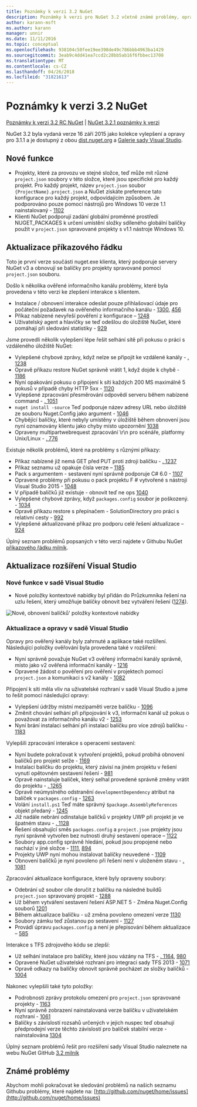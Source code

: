 ```yaml
---
title: Poznámky k verzi 3.2 NuGet
description: Poznámky k verzi pro NuGet 3.2 včetně známé problémy, opravy chyb, přidaných funkcí a chcete.
author: karann-msft
ms.author: karann
manager: unnir
ms.date: 11/11/2016
ms.topic: conceptual
ms.openlocfilehash: 938104c50fee19ee398de49c786bbb4963ba1429
ms.sourcegitcommit: 3eab9c4dd41ea7ccd2c28bb5ab16f6fbbec13708
ms.translationtype: MT
ms.contentlocale: cs-CZ
ms.lasthandoff: 04/26/2018
ms.locfileid: "31821613"
---
```

# <a name="nuget-32-release-notes"></a>Poznámky k verzi 3.2 NuGet

[Poznámky k verzi 3.2 RC NuGet](../release-notes/nuget-3.2-RC.md) | [NuGet 3.2.1 poznámky k verzi](../release-notes/nuget-3.2.1.md)

NuGet 3.2 byla vydaná verze 16 září 2015 jako kolekce vylepšení a opravy pro 3.1.1 a je dostupný z obou [dist.nuget.org](http://dist.nuget.org/index.html) a [Galerie sady Visual Studio](https://marketplace.visualstudio.com/items?itemName=NuGetTeam.NuGetPackageManagerforVisualStudio2015).

## <a name="new-features"></a>Nové funkce

* Projekty, které za provozu ve stejné složce, teď může mít různé `project.json` soubory v této složce, které jsou specifické pro každý projekt.  Pro každý projekt, název `project.json` soubor `{ProjectName}.project.json` a NuGet získáte preference tato konfigurace pro každý projekt, odpovídajícím způsobem.  Je podporováno pouze pomocí nástrojů pro Windows 10 verze 1.1 nainstalovaný - [1102](https://github.com/NuGet/Home/issues/1102)
* Klienti NuGet podporují zadání globální proměnné prostředí NUGET_PACKAGES k určení umístění složky sdíleného globální balíčky použít v `project.json` spravované projekty s v1.1 nástroje Windows 10.

## <a name="command-line-updates"></a>Aktualizace příkazového řádku

Toto je první verze součásti nuget.exe klienta, který podporuje servery NuGet v3 a obnovují se balíčky pro projekty spravované pomocí `project.json` souboru.

Došlo k několika ověřené informačního kanálu problémy, které byla provedena v této verzi ke zlepšení interakce s klientem.

* Instalace / obnovení interakce odeslat pouze přihlašovací údaje pro počáteční požadavek na ověřeného informačního kanálu - [1300](https://github.com/NuGet/Home/issues/1300), [456](https://github.com/NuGet/Home/issues/456)
* Příkaz nabízené nevyřeší pověření z konfigurace – [1248](https://github.com/NuGet/Home/issues/1248)
* Uživatelský agent a hlavičky se teď odešlou do úložiště NuGet, které pomáhají při sledování statistiky - [929](https://github.com/NuGet/Home/issues/929)

Jsme provedli několik vylepšení lépe řešit selhání sítě při pokusu o práci s vzdáleného úložiště NuGet:

* Vylepšené chybové zprávy, když nelze se připojit ke vzdálené kanály - [. 1238](https://github.com/NuGet/Home/issues/1238)
* Opravě příkazu restore NuGet správně vrátit 1, když dojde k chybě - [1186](https://github.com/NuGet/Home/issues/1186)
* Nyní opakování pokusu o připojení k síti každých 200 MS maximálně 5 pokusů v případě chyby HTTP 5xx - [1120](https://github.com/NuGet/Home/issues/1120)
* Vylepšené zpracování přesměrování odpovědí serveru během nabízené command - [. 1051](https://github.com/NuGet/Home/issues/1051)
* `nuget install -source` Teď podporuje název adresy URL nebo úložiště ze souboru Nuget.Config jako argument - [1046](https://github.com/NuGet/Home/issues/1046)
* Chybějící balíčky, které nebyly umístěny v úložiště během obnovení jsou nyní oznamovány klientu jako chyby místo upozornění [1038](https://github.com/NuGet/Home/issues/1038)
* Opraveny multipartwebrequest zpracování \r\n pro scénáře, platformy Unix/Linux - [. 776](https://github.com/NuGet/Home/issues/776)

Existuje několik problémů, které na problémy s různými příkazy:

* Příkaz nabízené již nemá GET před PUT proti zdroji balíčku - [. 1237](https://github.com/NuGet/Home/issues/1237)
* Příkaz seznamu už opakuje čísla verze – [1185](https://github.com/NuGet/Home/issues/1185)
* Pack s argumentem - sestavení nyní správně podporuje C# 6.0 - [1107](https://github.com/NuGet/Home/issues/1107)
* Opravené problémy při pokusu o pack projektu F # vytvořené s nástroji Visual Studio 2015 - [1048](https://github.com/NuGet/Home/issues/1048)
* V případě balíčků již existuje - obnovit teď ne ops [1040](https://github.com/NuGet/Home/issues/1040)
* Vylepšené chybové zprávy, když `packages.config` soubor je poškozený. - [1034](https://github.com/NuGet/Home/issues/1034)
* Opravě příkazu restore s přepínačem - SolutionDirectory pro práci s relativní cesty - [992](https://github.com/NuGet/Home/issues/992)
* Vylepšené aktualizované příkaz pro podporu celé řešení aktualizace – [924](https://github.com/NuGet/Home/issues/924)

Úplný seznam problémů popsaných v této verzi najdete v Githubu NuGet [příkazového řádku milník](https://github.com/nuget/home/issues?utf8=%E2%9C%93&q=is%3Aissue+milestone%3A3.2.0-commandline+is%3Aclosed+-label%3AClosedAs%3ADuplicate).

## <a name="visual-studio-extension-updates"></a>Aktualizace rozšíření Visual Studio

### <a name="new-features-in-visual-studio"></a>Nové funkce v sadě Visual Studio

* Nové položky kontextové nabídky byl přidán do Průzkumníka řešení na uzlu řešení, který umožňuje balíčky obnovit bez vytváření řešení ([1274](https://github.com/NuGet/Home/issues/1274)).

![Nové, obnovení balíčků' položky kontextové nabídky](./media/NuGet-3.2/newContextMenu.png)

### <a name="updates-and-fixes-in-visual-studio"></a>Aktualizace a opravy v sadě Visual Studio

Opravy pro ověřený kanály byly zahrnuté a aplikace také rozšíření.  Následující položky ověřování byla provedena také v rozšíření:

* Nyní správně považuje NuGet v3 ověřený informační kanály správně, místo jako v2 ověřená informační kanály - [1216](https://github.com/NuGet/Home/issues/1216)
* Opravené žádost o pověření pro ověření v projektech pomocí `project.json` a komunikaci s v2 kanály - [1082](https://github.com/NuGet/Home/issues/1082)

Připojení k síti měla vliv na uživatelské rozhraní v sadě Visual Studio a jsme to řešit pomocí následující opravy:

* Vylepšení údržby místní mezipaměti verze balíčku - [1096](https://github.com/NuGet/Home/issues/1096)
* Změnit chování selhání při připojování k v3, informační kanál už pokus o považovat za informačního kanálu v2 - [1253](https://github.com/NuGet/Home/issues/1253)
* Nyní brání instalaci selhání při instalaci balíčku pro více zdrojů balíčku - [1183](https://github.com/NuGet/Home/issues/1183)

Vylepšili zpracování interakce s operacemi sestavení:

* Nyní budete pokračovat k vytvoření projektů, pokud probíhá obnovení balíčků pro projekt selže - [1169](https://github.com/NuGet/Home/issues/1169)
* Instalaci balíčku do projektu, který závisí na jiném projektu v řešení vynutí opětovném sestavení řešení - [981](https://github.com/NuGet/Home/issues/981)
* Opravě nainstaluje balíček, který selhal provedené správně změny vrátit do projektu - [. 1265](https://github.com/NuGet/Home/issues/1265)
* Opravě neúmyslného odstranění `developmentDependency` atribut na balíček v `packages.config`  -  [1263](https://github.com/NuGet/Home/issues/1263)
* Volání `install.ps1` Teď máte správný `$package.AssemblyReferences` objekt předaný - [1245](https://github.com/NuGet/Home/issues/1245)
* Již nadále nebrání odinstaluje balíčků v projekty UWP při projekt je ve špatném stavu - [. 1128](https://github.com/NuGet/Home/issues/1128)
* Řešení obsahující směs `packages.config` a `project.json` projekty jsou nyní správně vytvořen bez nutnosti druhý sestavení operace – [1122](https://github.com/NuGet/Home/issues/1122)
* Soubory app.config správně hledání, pokud jsou propojené nebo nachází v jiné složce - [1111](https://github.com/NuGet/Home/issues/1111), [894](https://github.com/NuGet/Home/issues/894)
* Projekty UWP nyní mohou instalovat balíčky neuvedené - [1109](https://github.com/NuGet/Home/issues/1109)
* Obnovení balíčků je nyní povoleno při řešení není v uloženém stavu - [. 1081](https://github.com/NuGet/Home/issues/1081)

Zpracování aktualizace konfigurace, které byly opraveny soubory:

* Odebrání už soubor cíle doručit z balíčku na následné buildů `project.json` spravovaný projekt - [1288](https://github.com/NuGet/Home/issues/1288)
* Už během vytváření sestavení řešení ASP.NET 5 - Změna Nuget.Config souborů [1201](https://github.com/NuGet/Home/issues/1201)
* Během aktualizace balíčku - už změna povoleno omezení verze [1130](https://github.com/NuGet/Home/issues/1130)
* Soubory zámku teď zůstanou po sestavení - [1127](https://github.com/NuGet/Home/issues/1127)
* Provádí úpravu `packages.config` a není je přepisování během aktualizace – [585](https://github.com/NuGet/Home/issues/585)

Interakce s TFS zdrojového kódu se zlepší:

* Už selhání instalace pro balíčky, které jsou vázány na TFS - [. 1164](https://github.com/NuGet/Home/issues/1164), [980](https://github.com/NuGet/Home/issues/980)
* Opravené NuGet uživatelské rozhraní pro integraci sady TFS 2013 - [1071](https://github.com/NuGet/Home/issues/1071)
* Opravě odkazy na balíčky obnovit správně pocházet ze složky balíčků - [1004](https://github.com/NuGet/Home/issues/1004)

Nakonec vylepšili také tyto položky:

* Podrobnosti zprávy protokolu omezení pro `project.json` spravované projekty - [1163](https://github.com/NuGet/Home/issues/1163)
* Nyní správně zobrazení nainstalovaná verze balíčku v uživatelském rozhraní - [1061](https://github.com/NuGet/Home/issues/1061)
* Balíčky s závislostí rozsahů určených v jejich nuspec teď obsahují předprodejní verze těchto závislostí pro balíček stabilní verze - nainstalována [1304](https://github.com/NuGet/Home/issues/1304)

Úplný seznam problémů řešit pro rozšíření sady Visual Studio naleznete na webu NuGet GitHub [3.2 milník](https://github.com/nuget/home/issues?q=is%3Aissue+is%3Aclosed+-label%3AClosedAs%3ADuplicate+milestone%3A3.2)

## <a name="known-issues"></a>Známé problémy

Abychom mohli pokračovat ke sledování problémů na našich seznamu Githubu problémy, které najdete na: [http://github.com/nuget/home/issues](http://github.com/nuget/home/issues)